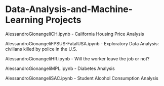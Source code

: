 # Data-Analysis-and-Machine-Learning Projects

AlessandroGionangeliCH.ipynb - California Housing Price Analysis

AlessandroGionangeliFPSUS-FatalUSA.ipynb - Exploratory Data Analysis: civilians killed by police in the U.S.

AlessandroGionangeliHR.ipynb - Will the worker leave the job or not?

AlessandroGionangeliMPL.ipynb - Diabetes Analysis

AlessandroGionangeliSAC.ipynb - Student Alcohol Consumption Analysis
